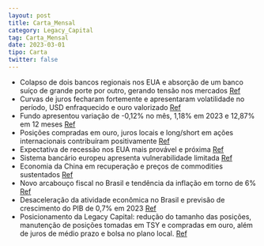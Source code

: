 ```yaml
---
layout: post
title: Carta_Mensal
category: Legacy_Capital
tag: Carta_Mensal
date: 2023-03-01
tipo: Carta
twitter: false
---
```


- Colapso de dois bancos regionais nos EUA e absorção de um banco suíço de grande porte por outro, gerando tensão nos mercados
<a href="#" onclick="search_on_pdf('Fed Funds provocaram falências bancárias, colapso de fundos de investimento, ou mesmo de mercados o')">Ref</a>
- Curvas de juros fecharam fortemente e apresentaram volatilidade no período, USD enfraquecido e ouro valorizado
<a href="#" onclick="search_on_pdf('sentir, em especial, nas curvas de juros, que fecharam fortemente e exibiram grande volatilidade no')">Ref</a>
- Fundo apresentou variação de -0,12% no mês, 1,18% em 2023 e 12,87% em 12 meses
<a href="#" onclick="search_on_pdf('High YieldVIXObs: Variação de juros e CDS em pontos-baseFonte: Legacy Capital3.www.legacycapita')">Ref</a>
- Posições compradas em ouro, juros locais e long/short em ações internacionais contribuíram positivamente 
<a href="#" onclick="search_on_pdf('meses. As posições compradas em ouro, aplicadas em juros locais, e long/short em ações internaciona')">Ref</a>
- Expectativa de recessão nos EUA mais provável e próxima
<a href="#" onclick="search_on_pdf('estimamos um efeito de -0,5% sobre o  PIB de 2023, na ausência de novos eventos.  Cenário internac')">Ref</a>
- Sistema bancário europeu apresenta vulnerabilidade limitada
<a href="#" onclick="search_on_pdf('bancária a curto prazo, na medida em que, na ausência de extensão do seguro de depósitos à vista pa')">Ref</a>
- Economia da China em recuperação e preços de commodities sustentados
<a href="#" onclick="search_on_pdf('deverá implicar novas elevações da taxa de juros pelo ECB.    A economia da China segue em recupera')">Ref</a>
- Novo arcabouço fiscal no Brasil e tendência da inflação em torno de 6%
<a href="#" onclick="search_on_pdf('Projetamos inflação de 6,4% em 2023 e de 5,1% em 2024. O quadro local segue incompatível com reduçã')">Ref</a>
- Desaceleração da atividade econômica no Brasil e previsão de crescimento do PIB de 0,7% em 2023
<a href="#" onclick="search_on_pdf('juros, contribui para a perspectiva de desaceleração de atividade à frente. O ritmo do consumo e do')">Ref</a>
- Posicionamento da Legacy Capital: redução do tamanho das posições, manutenção de posições tomadas em TSY e compradas em ouro, além de juros de médio prazo e bolsa no plano local.
<a href="#" onclick="search_on_pdf('deve se beneficiar da fraqueza do USD. No plano local, mantemos posições aplicadas em juros de médi')">Ref</a>
